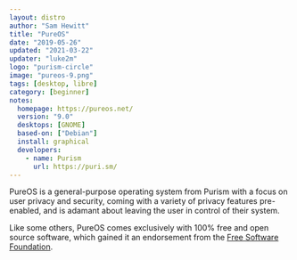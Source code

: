 ```yaml
---
layout: distro
author: "Sam Hewitt"
title: "PureOS"
date: "2019-05-26"
updated: "2021-03-22"
updater: "luke2m"
logo: "purism-circle"
image: "pureos-9.png"
tags: [desktop, libre]
category: [beginner]
notes:
  homepage: https://pureos.net/
  version: "9.0"
  desktops: [GNOME]
  based-on: ["Debian"]
  install: graphical
  developers:
    - name: Purism
      url: https://puri.sm/
---
```


PureOS is a general-purpose operating system from Purism with a focus on user privacy and security, coming with a variety of privacy features pre-enabled, and is adamant about leaving the user in control of their system.

Like some others, PureOS comes exclusively with 100% free and open source software, which gained it an endorsement from the [Free Software Foundation](https://fsf.org/).
